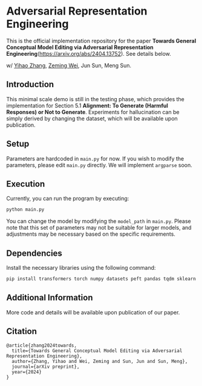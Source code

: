 # Adversarial Representation Engineering

This is the official implementation repository for the paper **Towards General Conceptual Model Editing via Adversarial Representation Engineering**(https://arxiv.org/abs/2404.13752). See details below.

w/ [Yihao Zhang](https://zhang-yihao.github.io), [Zeming Wei](https://weizeming.github.io), Jun Sun, Meng Sun.

## Introduction
This minimal scale demo is still in the testing phase, which provides the implementation for Section 5.1 **Alignment: To Generate (Harmful Responses) or Not to Generate**. Experiments for hallucination can be simply derived by changing the dataset, which will be available  upon publication.

## Setup
Parameters are hardcoded in `main.py` for now. If you wish to modify the parameters, please edit `main.py` directly. We will implement `argparse` soon.

## Execution
Currently, you can run the program by executing:

```bash
python main.py
```

You can change the model by modifying the `model_path` in `main.py`. Please note that this set of parameters may not be suitable for larger models, and adjustments may be necessary based on the specific requirements.

## Dependencies
Install the necessary libraries using the following command:
```bash
pip install transformers torch numpy datasets peft pandas tqdm sklearn
```

## Additional Information
More code and details will be available upon publication of our paper.

## Citation
```
@article{zhang2024towards,
  title={Towards General Conceptual Model Editing via Adversarial Representation Engineering},
  author={Zhang, Yihao and Wei, Zeming and Sun, Jun and Sun, Meng},
  journal={arXiv preprint},
  year={2024}
}
```
